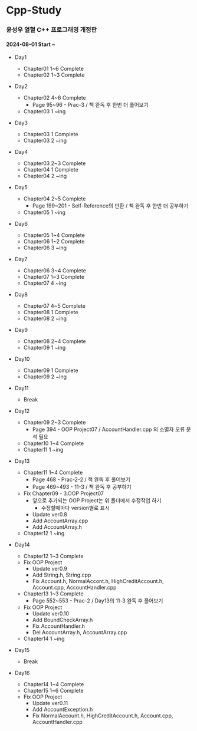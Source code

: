 # Cpp-Study

### 윤성우 열혈 C++ 프로그래밍 개정판

#### 2024-08-01 Start ~ 

- Day1
  - Chapter01 1~6 Complete
  - Chapter02 1~3 Complete

- Day2
  - Chapter02 4~6 Complete
      - Page 95~96 - Prac-3 / 책 완독 후 한번 더 풀어보기
  - Chapter03 1 ~ing

- Day3
  - Chapter03 1 Complete
  - Chapter03 2 ~ing

- Day4
  - Chapter03 2~3 Complete
  - Chapter04 1 Complete
  - Chapter04 2 ~ing

- Day5
  - Chapter04 2~5 Complete
    - Page 199~201 - Self-Reference의 반환 / 책 완독 후 한번 더 공부하기
  - Chapter05 1 ~ing

- Day6
  - Chapter05 1~4 Complete
  - Chapter06 1~2 Complete
  - Chapter06 3 ~ing

- Day7
  - Chapter06 3~4 Complete
  - Chapter07 1~3 Complete
  - Chapter07 4 ~ing

- Day8
  - Chapter07 4~5 Complete
  - Chapter08 1 Complete
  - Chapter08 2 ~ing

- Day9
  - Chapter08 2~4 Complete
  - Chapter09 1 ~ing

- Day10
  - Chapter09 1 Complete
  - Chapter09 2 ~ing

- Day11
  - Break

- Day12
  - Chapter09 2~3 Complete
    - Page 394 - OOP Project07 / AccountHandler.cpp 의 소멸자 오류 분석 필요
  - Chapter10 1~4 Complete
  - Chapter11 1 ~ing

- Day13
  - Chapter11 1~4 Complete
    - Page 468 - Prac-2-2 / 책 완독 후 풀어보기
    - Page 469~493 - 11-3 / 책 완독 후 공부하기
  - Fix Chapter09 - 3.OOP Project07
    - 앞으로 추가되는 OOP Project는 위 폴더에서 수정작업 하기
      - 수정할때마다 version별로 표시
    - Update ver0.8
    - Add AccountArray.cpp
    - Add AccountArray.h
  - Chapter12 1 ~ing

- Day14
  - Chapter12 1~3 Complete
  - Fix OOP Project
    - Update ver0.9
    - Add String.h, String.cpp
    - Fix Account.h, NormalAccont.h, HighCreditAccount.h, Account.cpp, AccountHandler.cpp
  - Chapter13 1~3 Complete
    - Page 552~553 - Prac-2 / Day13의 11-3 완독 후 풀어보기
  - Fix OOP Project
    - Update ver0.10
    - Add BoundCheckArray.h
    - Fix AccountHandler.h
    - Del AccountArray.h, AccountArray.cpp
  - Chapter14 1 ~ing

- Day15
  - Break

- Day16
  - Chapter14 1~4 Complete
  - Chapter15 1~6 Complete
  - Fix OOP Project
    - Update ver0.11
    - Add AccountException.h
    - Fix NormalAccount.h, HighCreditAccount.h, Account.cpp, AccountHandler.cpp

